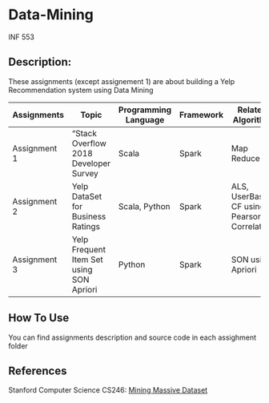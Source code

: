 # Data-Mining
INF 553
## Description:
These assignments (except assignement 1) are about building a Yelp Recommendation system using Data Mining

| Assignments  | Topic | Programming Language  | Framework  | Related Algorithm  |
|---|---|---|---|---|
| Assignment 1  | “Stack Overflow 2018 Developer Survey | Scala | Spark  | Map Reduce  |
| Assignment 2  | Yelp DataSet for Business Ratings | Scala, Python | Spark  | ALS, UserBased CF using Pearson Correlation  |
| Assignment 3  | Yelp Frequent Item Set using SON Apriori | Python | Spark  | SON using Apriori |

## How To Use
You can find assignments description and source code in each assighment folder
## References
Stanford Computer Science CS246: [Mining Massive Dataset](http://www.mmds.org/)
